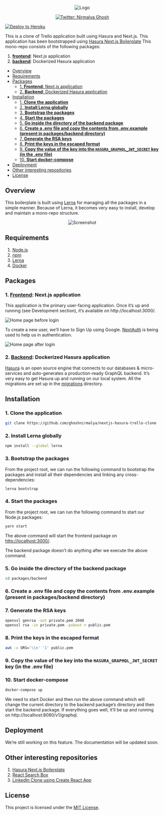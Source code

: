 <p align="center">
  <img src="https://user-images.githubusercontent.com/6391763/83290593-7a153300-a204-11ea-8285-e2af1b7bc9ed.png" alt="Logo"/>
</p>

<p align="center">
  <a href="https://twitter.com/nirmalyaghosh23">
    <img alt="Twitter: Nirmalya Ghosh" src="https://img.shields.io/twitter/follow/nirmalyaghosh23.svg?style=social" target="_blank" />
  </a>
</p>

[![Deploy to
Heroku](https://www.herokucdn.com/deploy/button.svg)](https://heroku.com/deploy?template=https://github.com/hasura/graphql-engine-heroku)

This is a clone of Trello application built using Hasura and Next.js. This application has been bootstrapped using [Hasura Next.js Boilerplate](https://github.com/ghoshnirmalya/nextjs-hasura-boilerplate) This mono-repo consists of the following packages:

1. [**frontend**](https://github.com/ghoshnirmalya/nextjs-hasura-trello-clone/tree/master/packages/frontend): Next.js application
2. [**backend**](https://github.com/ghoshnirmalya/nextjs-hasura-trello-clone/tree/master/packages/backend): Dockerized Hasura application

<!-- START doctoc generated TOC please keep comment here to allow auto update -->
<!-- DON'T EDIT THIS SECTION, INSTEAD RE-RUN doctoc TO UPDATE -->

- [Overview](#overview)
- [Requirements](#requirements)
- [Packages](#packages)
  - [1. **Frontend**: Next.js application](#1-frontend-nextjs-application)
  - [2. **Backend**: Dockerized Hasura application](#2-backend-dockerized-hasura-application)
- [Installation](#installation)
  - [1. **Clone the application**](#1-clone-the-application)
  - [2. **Install Lerna globally**](#2-install-lerna-globally)
  - [3. **Bootstrap the packages**](#3-bootstrap-the-packages)
  - [4. **Start the packages**](#4-start-the-packages)
  - [5. **Go inside the directory of the backend package**](#5-go-inside-the-directory-of-the-backend-package)
  - [6. **Create a .env file and copy the contents from .env.example (present in packages/backend directory)**](#6-create-a-env-file-and-copy-the-contents-from-envexample-present-in-packagesbackend-directory)
  - [7. **Generate the RSA keys**](#7-generate-the-rsa-keys)
  - [8. **Print the keys in the escaped format**](#8-print-the-keys-in-the-escaped-format)
  - [9. **Copy the value of the key into the `HASURA_GRAPHQL_JWT_SECRET` key (in the .env file)**](#9-copy-the-value-of-the-key-into-the-hasura_graphql_jwt_secret-key-in-the-env-file)
  - [10. **Start docker-compose**](#10-start-docker-compose)
- [Deployment](#deployment)
- [Other interesting repositories](#other-interesting-repositories)
- [License](#license)

<!-- END doctoc generated TOC please keep comment here to allow auto update -->

## Overview

This boilerplate is built using [Lerna](https://lerna.js.org/) for managing all the packages in a simple manner. Because of Lerna, it becomes very easy to install, develop and maintain a mono-repo structure.

<p align="center">
  <img src="https://user-images.githubusercontent.com/6391763/83325828-f81d1c80-a28c-11ea-8601-8410a11a2937.png" alt="Screenshot"/>
</p>

## Requirements

1. [Node.js](https://nodejs.org/)
2. [npm](https://www.npmjs.com/)
3. [Lerna](https://lerna.js.org/)
4. [Docker](https://www.docker.com/)

## Packages

### 1. [**Frontend**](https://github.com/ghoshnirmalya/nextjs-hasura-trello-clone/tree/master/packages/frontend): Next.js application

This application is the primary user-facing application. Once it’s up and running (see Development section), it’s available on http://localhost:3000/.

![Home page before login](https://user-images.githubusercontent.com/6391763/87957803-61bbe900-cace-11ea-9b57-155976e3b3ac.png)

To create a new user, we’ll have to Sign Up using Google. [NextAuth](https://next-auth.js.org/) is being used to help us in authentication.

![Home page after login](https://user-images.githubusercontent.com/6391763/87957968-93cd4b00-cace-11ea-8ce5-c3c9a14d63c8.png)

### 2. [**Backend**](https://github.com/ghoshnirmalya/nextjs-hasura-trello-clone/tree/master/packages/backend): Dockerized Hasura application

[Hasura](https://hasura.io/) is an open source engine that connects to our databases & micro-services and auto-generates a production-ready GraphQL backend. It’s very easy to get Hasura up and running on our local system. All the migrations are set up in the [migrations](https://github.com/ghoshnirmalya/nextjs-hasura-trello-clone/tree/master/packages/backend/migrations) directory.

## Installation

### 1. **Clone the application**

```sh
git clone https://github.com/ghoshnirmalya/nextjs-hasura-trello-clone
```

### 2. **Install Lerna globally**

```sh
npm install --global lerna
```

### 3. **Bootstrap the packages**

From the project root, we can run the following command to bootstrap the packages and install all their dependencies and linking any cross-dependencies:

```sh
lerna bootstrap
```

### 4. **Start the packages**

From the project root, we can run the following command to start our Node.js packages:

```sh
yarn start
```

The above command will start the frontend package on [http://localhost:3000/](http://localhost:3000).

The backend package doesn’t do anything after we execute the above command.

### 5. **Go inside the directory of the backend package**

```sh
cd packages/backend
```

### 6. **Create a .env file and copy the contents from .env.example (present in packages/backend directory)**

### 7. **Generate the RSA keys**

```sh
openssl genrsa -out private.pem 2048
openssl rsa -in private.pem -pubout > public.pem
```

### 8. **Print the keys in the escaped format**

```sh
awk -v ORS='\\n' '1' public.pem
```

### 9. **Copy the value of the key into the `HASURA_GRAPHQL_JWT_SECRET` key (in the .env file)**

### 10. **Start docker-compose**

```sh
docker-compose up
```

We need to start Docker and then run the above command which will change the current directory to the backend package’s directory and then start the backend package. If everything goes well, it’ll be up and running on http://localhost:8080/v1/graphql.

## Deployment

We’re still working on this feature. The documentation will be updated soon.

## Other interesting repositories

1. [Hasura Next.js Boilerplate](https://github.com/ghoshnirmalya/nextjs-hasura-trello-clone)
2. [React Search Box](https://github.com/ghoshnirmalya/react-search-box)
3. [LinkedIn Clone using Create React App](https://github.com/ghoshnirmalya/linkedin-clone-react-frontend)

## License

This project is licensed under the [MIT License](https://opensource.org/licenses/MIT).
